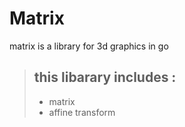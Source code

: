 # Matrix
matrix is a library for 3d graphics in go
> this libarary includes :
> ---
> - matrix
> - affine transform